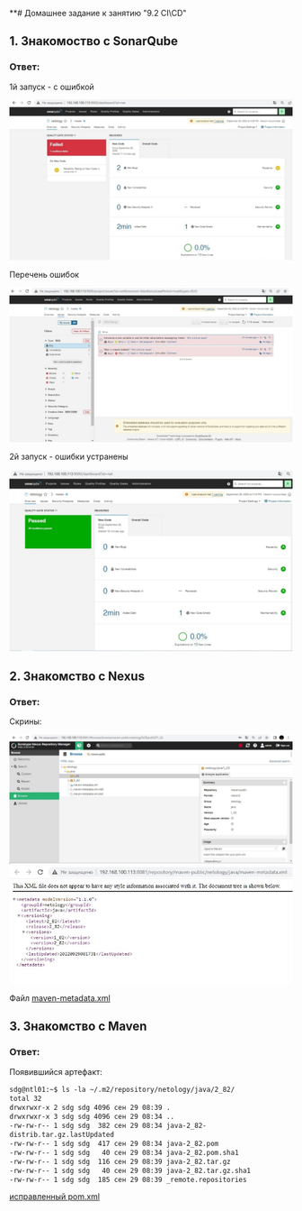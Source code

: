 **# Домашнее задание к занятию "9.2 CI\CD"

## 1. Знакомоство с SonarQube

### Ответ:

1й запуск - с ошибкой

<img src="./cicd/sonar1.jpg" alt="">


Перечень ошибок

<img src="./cicd/sonar2.jpg" alt="">

2й запуск - ошибки устранены

<img src="./cicd/sonar3.jpg" alt="">


## 2. Знакомство с Nexus

### Ответ:

Скрины:

<img src="./cicd/nexus1.jpg" alt="">


<img src="./cicd/nexus2.jpg" alt="">


Файл [maven-metadata.xml](https://github.com/sdg75/devops-netology/blob/main/cicd/maven-metadata.xml)


## 3. Знакомство с Maven

### Ответ:

Появившийся артефакт:

```
sdg@ntl01:~$ ls -la ~/.m2/repository/netology/java/2_82/
total 32
drwxrwxr-x 2 sdg sdg 4096 сен 29 08:39 .
drwxrwxr-x 3 sdg sdg 4096 сен 29 08:34 ..
-rw-rw-r-- 1 sdg sdg  382 сен 29 08:34 java-2_82-distrib.tar.gz.lastUpdated
-rw-rw-r-- 1 sdg sdg  417 сен 29 08:34 java-2_82.pom
-rw-rw-r-- 1 sdg sdg   40 сен 29 08:34 java-2_82.pom.sha1
-rw-rw-r-- 1 sdg sdg  116 сен 29 08:39 java-2_82.tar.gz
-rw-rw-r-- 1 sdg sdg   40 сен 29 08:39 java-2_82.tar.gz.sha1
-rw-rw-r-- 1 sdg sdg  185 сен 29 08:39 _remote.repositories
```

[исправленный pom.xml](https://github.com/sdg75/devops-netology/blob/main/cicd/pom.xml)

